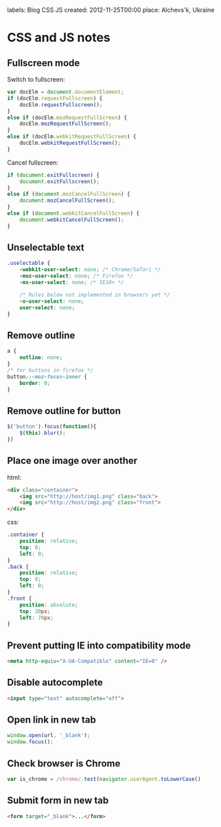 labels: Blog
        CSS
        JS
created: 2012-11-25T00:00
place: Alchevs'k, Ukraine

# CSS and JS notes

## Fullscreen mode

Switch to fullscreen:
```js
var docElm = document.documentElement;
if (docElm.requestFullscreen) {
    docElm.requestFullscreen();
}
else if (docElm.mozRequestFullScreen) {
    docElm.mozRequestFullScreen();
}
else if (docElm.webkitRequestFullScreen) {
    docElm.webkitRequestFullScreen();
}
```

Cancel fullscreen:
```js
if (document.exitFullscreen) {
    document.exitFullscreen();
}
else if (document.mozCancelFullScreen) {
    document.mozCancelFullScreen();
}
else if (document.webkitCancelFullScreen) {
    document.webkitCancelFullScreen();
}
```

## Unselectable text

```css
.uselectable {
    -webkit-user-select: none; /* Chrome/Safari */
    -moz-user-select: none; /* Firefox */
    -ms-user-select: none; /* IE10+ */

    /* Rules below not implemented in browsers yet */
    -o-user-select: none;
    user-select: none;
}
```

## Remove outline

```css
a {
    outline: none;
}
/* for buttons in firefox */
button::-moz-focus-inner {
    border: 0;
}
```

## Remove outline for button

```js
$('button').focus(function(){
    $(this).blur();
})
```

## Place one image over another

html:
```html
<div class="container">
    <img src="http://host/img1.png" class="back">
    <img src="http://host/img2.png" class="front">
</div>
```

css:
```css
.container {
    position: relative;
    top: 0;
    left: 0;
}
.back {
    position: relative;
    top: 0;
    left: 0;
}
.front {
    position: absolute;
    top: 30px;
    left: 70px;
}
```

## Prevent putting IE into compatibility mode

```html
<meta http-equiv="X-UA-Compatible" content="IE=8" />
```

## Disable autocomplete

```html
<input type="text" autocomplete="off">
```

## Open link in new tab

```js
window.open(url, '_blank');
window.focus();
```

## Check browser is Chrome

```js
var is_chrome = /chrome/.test(navigator.userAgent.toLowerCase()
```

## Submit form in new tab

```html
<form target="_blank">...</form>
```
